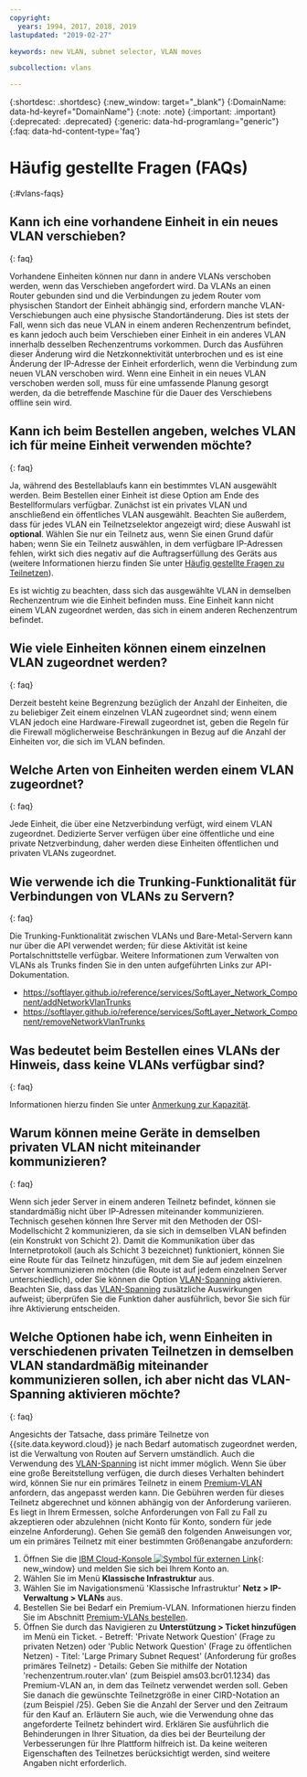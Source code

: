 ```yaml
---
copyright:
  years: 1994, 2017, 2018, 2019
lastupdated: "2019-02-27"

keywords: new VLAN, subnet selector, VLAN moves

subcollection: vlans

---
```

{:shortdesc: .shortdesc}
{:new_window: target="_blank"}
{:DomainName: data-hd-keyref="DomainName"}
{:note: .note}
{:important: .important}
{:deprecated: .deprecated}
{:generic: data-hd-programlang="generic"}
{:faq: data-hd-content-type='faq'}

# Häufig gestellte Fragen (FAQs)
{:#vlans-faqs}


## Kann ich eine vorhandene Einheit in ein neues VLAN verschieben?
{: faq}

Vorhandene Einheiten können nur dann in andere VLANs verschoben werden, wenn das Verschieben angefordert wird. Da VLANs an einen Router gebunden sind und die Verbindungen zu jedem Router vom physischen Standort der Einheit abhängig sind, erfordern manche VLAN-Verschiebungen auch eine physische Standortänderung. Dies ist stets der Fall, wenn sich das neue VLAN in einem anderen Rechenzentrum befindet, es kann jedoch auch beim Verschieben einer Einheit in ein anderes VLAN innerhalb desselben Rechenzentrums vorkommen. Durch das Ausführen dieser Änderung wird die Netzkonnektivität unterbrochen und es ist eine Änderung der IP-Adresse der Einheit erforderlich, wenn die Verbindung zum neuen VLAN verschoben wird. Wenn eine Einheit in ein neues VLAN verschoben werden soll, muss für eine umfassende Planung gesorgt werden, da die betreffende Maschine für die Dauer des Verschiebens offline sein wird.


## Kann ich beim Bestellen angeben, welches VLAN ich für meine Einheit verwenden möchte?
{: faq}

Ja, während des Bestellablaufs kann ein bestimmtes VLAN ausgewählt werden. Beim Bestellen einer Einheit ist diese Option am Ende des Bestellformulars verfügbar. Zunächst ist ein privates VLAN und anschließend ein öffentliches VLAN ausgewählt. Beachten Sie außerdem, dass für jedes VLAN ein Teilnetzselektor angezeigt wird; diese Auswahl ist **optional**. Wählen Sie nur ein Teilnetz aus, wenn Sie einen Grund dafür haben; wenn Sie ein Teilnetz auswählen, in dem verfügbare IP-Adressen fehlen, wirkt sich dies negativ auf die Auftragserfüllung des Geräts aus (weitere Informationen hierzu finden Sie unter [Häufig gestellte Fragen zu Teilnetzen](/docs/infrastructure/subnets?topic=subnets-subnets-faq)).

Es ist wichtig zu beachten, dass sich das ausgewählte VLAN in demselben Rechenzentrum wie die Einheit befinden muss. Eine Einheit kann nicht einem VLAN zugeordnet werden, das sich in einem anderen Rechenzentrum befindet.


## Wie viele Einheiten können einem einzelnen VLAN zugeordnet werden?
{: faq}

Derzeit besteht keine Begrenzung bezüglich der Anzahl der Einheiten, die zu beliebiger Zeit einem einzelnen VLAN zugeordnet sind; wenn einem VLAN jedoch eine Hardware-Firewall zugeordnet ist, geben die Regeln für die Firewall möglicherweise Beschränkungen in Bezug auf die Anzahl der Einheiten vor, die sich im VLAN befinden.


## Welche Arten von Einheiten werden einem VLAN zugeordnet?
{: faq}

Jede Einheit, die über eine Netzverbindung verfügt, wird einem VLAN zugeordnet. Dedizierte Server verfügen über eine öffentliche und eine private Netzverbindung, daher werden diese Einheiten öffentlichen und privaten VLANs zugeordnet.

## Wie verwende ich die Trunking-Funktionalität für Verbindungen von VLANs zu Servern?
{: faq}

Die Trunking-Funktionalität zwischen VLANs und Bare-Metal-Servern kann nur über die API verwendet werden; für diese Aktivität ist keine Portalschnittstelle verfügbar. Weitere Informationen zum Verwalten von VLANs als Trunks finden Sie in den unten aufgeführten Links zur API-Dokumentation.
* https://softlayer.github.io/reference/services/SoftLayer_Network_Component/addNetworkVlanTrunks
* https://softlayer.github.io/reference/services/SoftLayer_Network_Component/removeNetworkVlanTrunks

## Was bedeutet beim Bestellen eines VLANs der Hinweis, dass keine VLANs verfügbar sind?
{: faq}

Informationen hierzu finden Sie unter [Anmerkung zur Kapazität](/docs/infrastructure/vlans?topic=vlans-getting-started-with-vlans#a-note-about-capacity).


## Warum können meine Geräte in demselben privaten VLAN nicht miteinander kommunizieren?
{: faq}

Wenn sich jeder Server in einem anderen Teilnetz befindet, können sie standardmäßig nicht über IP-Adressen miteinander kommunizieren. Technisch gesehen können Ihre Server mit den Methoden der OSI-Modellschicht 2 kommunizieren, da sie sich in demselben VLAN befinden (ein Konstrukt von Schicht 2). Damit die Kommunikation über das Internetprotokoll (auch als Schicht 3 bezeichnet) funktioniert, können Sie eine Route für das Teilnetz hinzufügen, mit dem Sie auf jedem einzelnen Server kommunizieren möchten (die Route ist auf jedem einzelnen Server unterschiedlich), oder Sie können die Option [VLAN-Spanning](/docs/infrastructure/vlans?topic=vlans-vlan-spanning) aktivieren. Beachten Sie, dass das [VLAN-Spanning](/docs/infrastructure/vlans?topic=vlans-vlan-spanning) zusätzliche Auswirkungen aufweist; überprüfen Sie die Funktion daher ausführlich, bevor Sie sich für ihre Aktivierung entscheiden.


## Welche Optionen habe ich, wenn Einheiten in verschiedenen privaten Teilnetzen in demselben VLAN standardmäßig miteinander kommunizieren sollen, ich aber nicht das VLAN-Spanning aktivieren möchte?
{: faq}

Angesichts der Tatsache, dass primäre Teilnetze von {{site.data.keyword.cloud}} je nach Bedarf automatisch zugeordnet werden, ist die Verwaltung von Routen auf Servern umständlich. Auch die Verwendung des [VLAN-Spanning](/docs/infrastructure/vlans?topic=vlans-vlan-spanning) ist nicht immer möglich. Wenn Sie über eine große Bereitstellung verfügen, die durch dieses Verhalten behindert wird, können Sie nur ein primäres Teilnetz in einem [Premium-VLAN](/docs/infrastructure/vlans?topic=vlans-about-vlans#premium-vlans) anfordern, das angepasst werden kann. Die Gebühren werden für dieses Teilnetz abgerechnet und können abhängig von der Anforderung variieren. Es liegt in Ihrem Ermessen, solche Anforderungen von Fall zu Fall zu akzeptieren oder abzulehnen (nicht Konto für Konto, sondern für jede einzelne Anforderung). Gehen Sie gemäß den folgenden Anweisungen vor, um ein primäres Teilnetz mit einer bestimmten Größenangabe anzufordern:

  1. Öffnen Sie die [IBM Cloud-Konsole ![Symbol für externen Link](../../icons/launch-glyph.svg "Symbol für externen Link")](https://{DomainName}/){: new_window} und melden Sie sich bei Ihrem Konto an.
  1. Wählen Sie im Menü **Klassische Infrastruktur** aus.  
  1. Wählen Sie im Navigationsmenü 'Klassische Infrastruktur' **Netz > IP-Verwaltung > VLANs** aus.
  1. Bestellen Sie bei Bedarf ein Premium-VLAN. Informationen hierzu finden Sie im Abschnitt [Premium-VLANs bestellen](/docs/infrastructure/vlans?topic=vlans-ordering-premium-vlans).
  1. Öffnen Sie durch das Navigieren zu **Unterstützung > Ticket hinzufügen** im Menü ein Ticket.
    - Betreff: 'Private Network Question' (Frage zu privaten Netzen) oder 'Public Network Question' (Frage zu öffentlichen Netzen)
    - Titel: 'Large Primary Subnet Request' (Anforderung für großes primäres Teilnetz)
    - Details: Geben Sie mithilfe der Notation 'rechenzentrum.router.vlan' (zum Beispiel ams03.bcr01.1234) das Premium-VLAN an, in dem das Teilnetz verwendet werden soll. Geben Sie danach die gewünschte Teilnetzgröße in einer CIRD-Notation an (zum Beispiel /25). Geben Sie die Anzahl der Server und den Zeitraum für den Kauf an. Erläutern Sie auch, wie die Verwendung ohne das angeforderte Teilnetz behindert wird. Erklären Sie ausführlich die Behinderungen in Ihrer Situation, da dies bei der Beurteilung der Verbesserungen für Ihre Plattform  hilfreich ist. Da keine weiteren Eigenschaften des Teilnetzes berücksichtigt werden, sind weitere Angaben nicht erforderlich.
